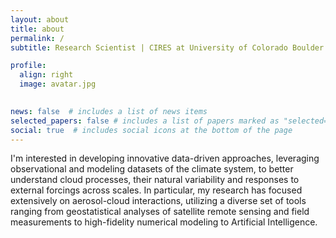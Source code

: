 ```yaml
---
layout: about
title: about
permalink: /
subtitle: Research Scientist | CIRES at University of Colorado Boulder & NOAA CSL

profile:
  align: right
  image: avatar.jpg

      
news: false  # includes a list of news items
selected_papers: false # includes a list of papers marked as "selected={true}"
social: true  # includes social icons at the bottom of the page
---
```


I'm interested in developing innovative data-driven approaches, leveraging observational and modeling datasets of the climate system, to better understand cloud processes, their natural variability and responses to external forcings across scales. In particular, my research has focused extensively on aerosol-cloud interactions, utilizing a diverse set of tools ranging from geostatistical analyses of satellite remote sensing and field measurements to high-fidelity numerical modeling to Artificial Intelligence.
